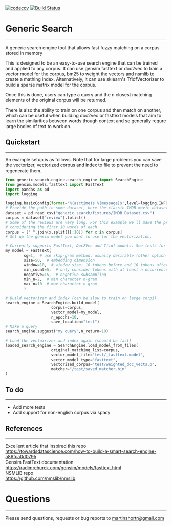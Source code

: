 [![codecov](https://codecov.io/gh/rmartinshort/generic_search/branch/main/graph/badge.svg)](https://codecov.io/gh/rmartinshort/generic_search)
[![Build Status](https://travis-ci.com/rmartinshort/generic_search.svg?branch=main)](https://travis-ci.com/rmartinshort/generic_search)

# Generic Search

---

A generic search engine tool that allows fast fuzzy matching on a corpus stored in memory

This is designed to be an easy-to-use search engine that can be trained and applied to any corpus. It can use gensim fasttext or doc2vec to
train a vector model for the corpus, bm25 to weight the vectors and nsmlib to create a mathing index. Alternatively, it can use sklearn's TfidfVectorizer to build
a sparse matrix model for the corpus.

Once this is done,
users can type a query and the n closest matching elements of the original corpus will be returned.

There is also the ability to train on one corpus and then match on another, which can be useful when building doc2vec or fasttext models that aim to learn the similarities between
words though context and so generally requre large bodies of text to work on.

## Quickstart

---


An example setup is as follows. Note that for large problems you can save the vectorizer, vectorized corpus and index to
file to prevent the need to regenerate them.

```python
from generic_search.engine.search_engine import SearchEngine 
from gensim.models.fasttext import FastText 
import pandas as pd 
import logging

logging.basicConfig(format='%(asctime)s %(message)s',level=logging.INFO)
# Provide the path to some dataset, here the classic IMDB movie dataset is used
dataset = pd.read_csv("generic_search/fixtures/IMDB Dataset.csv")
corpus = dataset["review"].tolist()
# Some of the reviews are very long. For this example we'll make the problem easier by just 
# considering the first 10 words of each
corpus = [" ".join(x.split()[:10]) for x in corpus]
# Set up the gensim model you want to use for the vectorization. 

# Currently supports FastText, Doc2Vec and Tfidf models. See tests for examples of each
my_model = FastText(
        sg=1,  # use skip-gram method, usually desirable (other option is CBOW)
        size=50,  # embedding dimension 
        window=10,  # window size: 10 tokens before and 10 tokens after to get wider context
        min_count=5,  # only consider tokens with at least n occurrences in the corpus
        negative=15,  # negative subsampling
        min_n=2,  # min character n-gram
        max_n=10  # max character n-gram
        )

# Build vectorizer and index (can be slow to train on large corpi)
search_engine = SearchEngine.build_model(
                    corpus=corpus,
                    vector_model=my_model,
                    n_epochs=10,
                    save_location="test")
# Make a query
search_engine.suggest("my query",n_return=10)

# Load the vectoirizer and index again (should be fast)
loaded_search_engine = SearchEngine.load_model_from_files(
                    original_matching_list=corpus,
                    vector_model_file="test/_fasttext.model",
                    vector_model_type="fasttext",
                    vectorized_corpus="test/weighted_doc_vects.p",
                    matcher="/test/saved_matcher.bin"
)

```

## To do

---
- Add more tests
- Add support for non-english corpus via spacy

## References

---

Excellent article that inspired this repo
https://towardsdatascience.com/how-to-build-a-smart-search-engine-a86fca0d0795  
Gensim FastText documentation   
https://radimrehurek.com/gensim/models/fasttext.html  
NSMLIB repo  
https://github.com/nmslib/nmslib

# Questions

---

Please send questions, requests or bug reports to martinshortr@gmail.com
